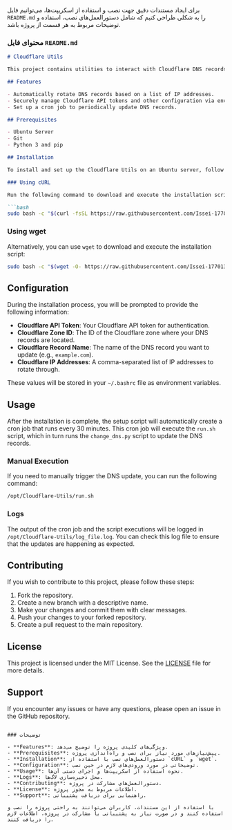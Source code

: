 برای ایجاد مستندات دقیق جهت نصب و استفاده از اسکریپت‌ها، می‌توانیم فایل `README.md` را به شکلی طراحی کنیم که شامل دستورالعمل‌های نصب، استفاده و توضیحات مربوط به هر قسمت از پروژه باشد.

### محتوای فایل `README.md`

```markdown
# Cloudflare Utils

This project contains utilities to interact with Cloudflare DNS records, allowing for automated updates of DNS records using a specified set of IP addresses.

## Features

- Automatically rotate DNS records based on a list of IP addresses.
- Securely manage Cloudflare API tokens and other configuration via environment variables.
- Set up a cron job to periodically update DNS records.

## Prerequisites

- Ubuntu Server
- Git
- Python 3 and pip

## Installation

To install and set up the Cloudflare Utils on an Ubuntu server, follow these steps:

### Using cURL

Run the following command to download and execute the installation script using `curl`:

```bash
sudo bash -c "$(curl -fsSL https://raw.githubusercontent.com/Issei-177013/Cloudflare-Utils/main/install.sh)"
```

### Using wget

Alternatively, you can use `wget` to download and execute the installation script:

```bash
sudo bash -c "$(wget -O- https://raw.githubusercontent.com/Issei-177013/Cloudflare-Utils/main/install.sh)"
```

## Configuration

During the installation process, you will be prompted to provide the following information:

- **Cloudflare API Token**: Your Cloudflare API token for authentication.
- **Cloudflare Zone ID**: The ID of the Cloudflare zone where your DNS records are located.
- **Cloudflare Record Name**: The name of the DNS record you want to update (e.g., `example.com`).
- **Cloudflare IP Addresses**: A comma-separated list of IP addresses to rotate through.

These values will be stored in your `~/.bashrc` file as environment variables.

## Usage

After the installation is complete, the setup script will automatically create a cron job that runs every 30 minutes. This cron job will execute the `run.sh` script, which in turn runs the `change_dns.py` script to update the DNS records.

### Manual Execution

If you need to manually trigger the DNS update, you can run the following command:

```bash
/opt/Cloudflare-Utils/run.sh
```

### Logs

The output of the cron job and the script executions will be logged in `/opt/Cloudflare-Utils/log_file.log`. You can check this log file to ensure that the updates are happening as expected.

## Contributing

If you wish to contribute to this project, please follow these steps:

1. Fork the repository.
2. Create a new branch with a descriptive name.
3. Make your changes and commit them with clear messages.
4. Push your changes to your forked repository.
5. Create a pull request to the main repository.

## License

This project is licensed under the MIT License. See the [LICENSE](LICENSE) file for more details.

## Support

If you encounter any issues or have any questions, please open an issue in the GitHub repository.

```

### توضیحات

- **Features**: ویژگی‌های کلیدی پروژه را توضیح می‌دهد.
- **Prerequisites**: پیش‌نیازهای مورد نیاز برای نصب و راه‌اندازی پروژه.
- **Installation**: دستورالعمل‌های نصب با استفاده از `cURL` و `wget`.
- **Configuration**: توضیحاتی در مورد ورودی‌های لازم در حین نصب.
- **Usage**: نحوه استفاده از اسکریپت‌ها و اجرای دستی آن‌ها.
- **Logs**: محل ذخیره‌سازی لاگ‌ها.
- **Contributing**: دستورالعمل‌های مشارکت در پروژه.
- **License**: اطلاعات مربوط به مجوز پروژه.
- **Support**: راهنمایی برای دریافت پشتیبانی.

با استفاده از این مستندات، کاربران می‌توانند به راحتی پروژه را نصب و استفاده کنند و در صورت نیاز به پشتیبانی یا مشارکت در پروژه، اطلاعات لازم را دریافت کنند.
